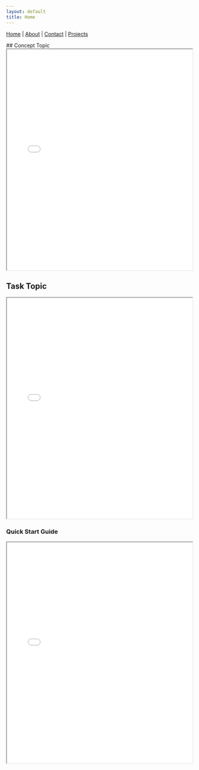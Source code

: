 ```yaml
---
layout: default
title: Home
---
```

<style>
header {
  height: 15vh;
}
</style>

[Home](index.md) | [About](about.md) | [Contact](contact.md) | [Projects](projects.md)
<link rel="stylesheet" href="/css/style.css" />
## Concept Topic

<iframe src="documents/Concept%20topic.pdf" width="100%" height="600px">
    This browser does not support PDFs. Please download the PDF to view it:
    <a href="documents/Concept%20topic.pdf">Download PDF</a>.
</iframe>

## Task Topic

<iframe src="documents/Task%20topic.pdf" width="100%" height="600px">
    This browser does not support PDFs. Please download the PDF to view it:
    <a href="documents/Task%20topic.pdf">Download PDF</a>.
</iframe>

### Quick Start Guide

<iframe src="documents/Quick%20Start%20Guide.pdf" width="100%" height="600px">
    This browser does not support PDFs. Please download the PDF to view it:
    <a href="documents/Quick%20Start%20Guide.pdf">Download PDF</a>.
</iframe>
